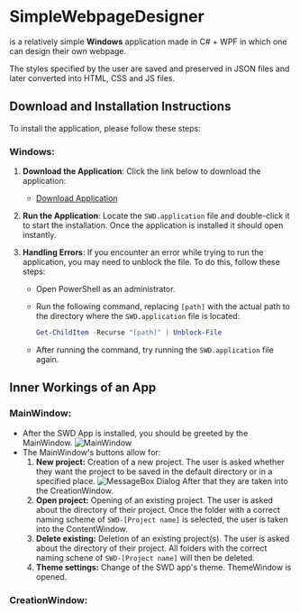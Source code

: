 # SimpleWebpageDesigner
is a relatively simple **Windows** application made in C# + WPF in which one can design their own webpage. 

The styles specified by the user are saved and preserved in JSON files and later converted into HTML, CSS and JS files.

## Download and Installation Instructions
To install the application, please follow these steps:

### Windows:
1. **Download the Application**: Click the link below to download the application:
   - [Download Application](https://github.com/RC-GitHub/SimpleWebpageDesigner/releases)

2. **Run the Application**: Locate the `SWD.application` file and double-click it to start the installation. Once the application is installed it should open instantly.

3. **Handling Errors**: If you encounter an error while trying to run the application, you may need to unblock the file. To do this, follow these steps:

   - Open PowerShell as an administrator.
   - Run the following command, replacing `[path]` with the actual path to the directory where the `SWD.application` file is located:

     ```powershell
     Get-ChildItem -Recurse "[path]" | Unblock-File
     ```

   - After running the command, try running the `SWD.application` file again.

## Inner Workings of an App
### MainWindow:
* After the SWD App is installed, you should be greeted by the MainWindow.
![MainWindow](https://github.com/user-attachments/assets/32d3d2df-ce9d-4729-b24d-ddc4e985808c)
* The MainWindow's buttons allow for:
  1. **New project:** Creation of a new project. The user is asked whether they want the project to be saved in the default directory or in a specified place. ![MessageBox Dialog](https://github.com/user-attachments/assets/f81d1538-7597-4bfb-8544-dbce16be67b8) After that they are taken into the CreationWindow.
  2. **Open project:** Opening of an existing project. The user is asked about the directory of their project. Once the folder with a correct naming scheme of `SWD-[Project name]` is selected, the user is taken into the ContentWindow.
  3. **Delete existing:** Deletion of an existing project(s). The user is asked about the directory of their project. All folders with the correct naming schene of `SWD-[Project name]` will then be deleted.
  4. **Theme settings:** Change of the SWD app's theme. ThemeWindow is opened.

### CreationWindow:
